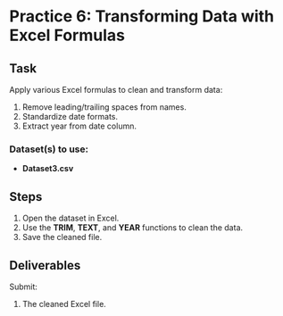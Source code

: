 # Practice 6: Transforming Data with Excel Formulas

## Task
Apply various Excel formulas to clean and transform data:
1. Remove leading/trailing spaces from names.
2. Standardize date formats.
3. Extract year from date column.

### Dataset(s) to use:
- **Dataset3.csv**

## Steps
1. Open the dataset in Excel.
2. Use the **TRIM**, **TEXT**, and **YEAR** functions to clean the data.
3. Save the cleaned file.

## Deliverables
Submit:
1. The cleaned Excel file.

